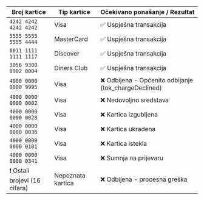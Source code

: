 | Broj kartice                 | Tip kartice       | Očekivano ponašanje / Rezultat                        |
| ---------------------------- | ----------------- | ----------------------------------------------------- |
| `4242 4242 4242 4242`        | Visa              | ✅ Uspješna transakcija                                |
| `5555 5555 5555 4444`        | MasterCard        | ✅ Uspješna transakcija                                |
| `6011 1111 1111 1117`        | Discover          | ✅ Uspješna transakcija                                |
| `3056 9300 0902 0004`        | Diners Club       | ✅ Uspješna transakcija                                |
| `4000 0000 0000 9995`        | Visa              | ❌ Odbijena - Općenito odbijanje (tok\_chargeDeclined) |
| `4000 0000 0000 0002`        | Visa              | ❌ Nedovoljno sredstava                                |
| `4000 0000 0000 0028`        | Visa              | ❌ Kartica izgubljena                                  |
| `4000 0000 0000 0036`        | Visa              | ❌ Kartica ukradena                                    |
| `4000 0000 0000 0101`        | Visa              | ❌ Kartica istekla                                     |
| `4000 0000 0000 0341`        | Visa              | ❌ Sumnja na prijevaru                                 |
| ❗ Ostali brojevi (16 cifara) | Nepoznata kartica | ❌ Odbijena - procesna greška                          |
